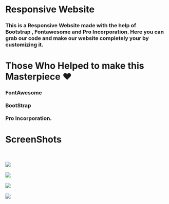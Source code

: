 <h1>Responsive Website</h1>
<h3>This is a Responsive Website made with the help of <br>Bootstrap , Fontawesome and Pro Incorporation.
Here you can grab our code and make our website completely your by customizing it.</h3>
<H1>Those Who Helped to make this Masterpiece ❤️ </h1>
<H3>FontAwesome
<Br><br>
BootStrap <br><br>
Pro Incorporation.
<Br>
<H1>ScreenShots</h1>
<Br><br>
<img src="s1.png">
<Br><br>
<img src="s2.png">
<br><br>
<img src="s3.png">
<br><br>
<img src="s4.png">
